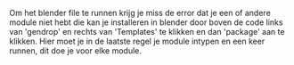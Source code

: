 Om het blender file te runnen krijg je miss de error dat je een of andere module niet hebt die kan je installeren in blender door boven de code links van 'gendrop' en rechts van 'Templates' te klikken en dan 'package' aan te klikken. Hier moet je in de laatste regel je module intypen en een keer runnen, dit doe je voor elke module.
